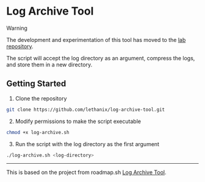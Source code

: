 # Log Archive Tool

> [!WARNING]
> The development and experimentation of this tool has moved to the [lab repository](https://github.com/lethanix/lab). 

The script will accept the log directory as an argument, compress the logs, and store them in a new directory.

## Getting Started

1. Clone the repository
```bash
git clone https://github.com/lethanix/log-archive-tool.git
```

2. Modify permissions to make the script executable
```bash
chmod +x log-archive.sh
```

3. Run the script with the log directory as the first argument
```bash
./log-archive.sh <log-directory>
```

---

This is based on the project from roadmap.sh [Log Archive Tool](https://roadmap.sh/projects/log-archive-tool).
